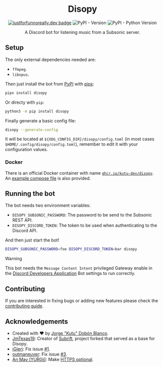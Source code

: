 <div align="center" markdown="1">
<h1>Disopy</h1>

[![justforfunnoreally.dev badge](https://img.shields.io/badge/justforfunnoreally-dev-9ff)](https://justforfunnoreally.dev)
![PyPI - Version](https://img.shields.io/pypi/v/disopy)
![PyPI - Python Version](https://img.shields.io/pypi/pyversions/disopy)

A Discord bot for listening music from a Subsonic server.
</div>

## Setup
The only external dependencies needed are:
- `ffmpeg`.
- `libopus`.

Then just install the bot from [PyPI](https://pypi.org/) with [pipx](https://github.com/pypa/pipx):
```sh
pipx install disopy
```

Or directy with `pip`:
```sh
python3 -m pip install disopy
```

Finally generate a basic config file:
```sh
disopy --generate-config
```

It will be located at `${XDG_CONFIG_DIR}/disopy/config.toml` (in most cases `$HOME/.config/disopy/config.toml`), remember to edit it with your configuration values.

### Docker
There is an official Docker container with name [`ghcr.io/kutu-dev/disopy`](https://github.com/kutu-dev/disopy/pkgs/container/disopy). An [example compose file](./compose.yaml) is also provided.

## Running the bot
The bot needs two environment variables:
- `DISOPY_SUBSONIC_PASSWORD`: The password to be send to the Subsonic REST API.
- `DISOPY_DISCORD_TOKEN`: The token to be used when authenticating to the Discord API.

And then just start the bot!
```sh
DISOPY_SUBSONIC_PASSWORD=foo DISOPY_DISCORD_TOKEN=bar disopy
```

> [!WARNING]  
> This bot needs the `Message Content Intent` privileged Gateway enable in the [Discord Developers Application](https://discord.com/developers/applications) Bot settings to run correctly.

## Contributing
If you are interested in fixing bugs or adding new features please check the [contributing guide](./CONTRIBUTING.md).

## Acknowledgements
- Created with :heart: by [Jorge "Kutu" Dobón Blanco](https://dobon.dev).
- [JmTexas19](https://github.com/JmTexas19): Creator of [Subrift](https://github.com/JmTexas19/subrift), project forked that served as a base for Disopy.
- [iGieri](https://github.com/iGieri): Fix issue [#1](https://github.com/kutu-dev/disopy/issues/1).
- [outmaneuver](https://github.com/outmaneuver): Fix issue [#3](https://github.com/kutu-dev/disopy/issues/3).
- [An May (YUR0ii)](https://github.com/YUR0ii): Make [HTTPS optional](https://github.com/kutu-dev/disopy/pull/11).

